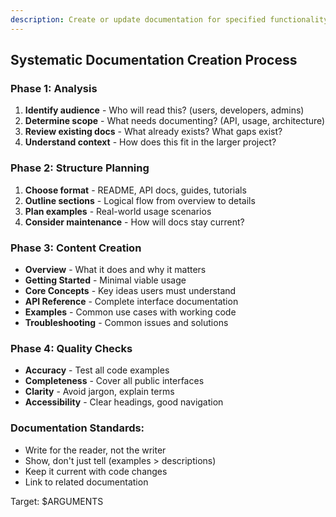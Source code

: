 ```yaml
---
description: Create or update documentation for specified functionality
---
```


## Systematic Documentation Creation Process

### Phase 1: Analysis
1. **Identify audience** - Who will read this? (users, developers, admins)
2. **Determine scope** - What needs documenting? (API, usage, architecture)
3. **Review existing docs** - What already exists? What gaps exist?
4. **Understand context** - How does this fit in the larger project?

### Phase 2: Structure Planning
1. **Choose format** - README, API docs, guides, tutorials
2. **Outline sections** - Logical flow from overview to details
3. **Plan examples** - Real-world usage scenarios
4. **Consider maintenance** - How will docs stay current?

### Phase 3: Content Creation
- **Overview** - What it does and why it matters
- **Getting Started** - Minimal viable usage
- **Core Concepts** - Key ideas users must understand
- **API Reference** - Complete interface documentation
- **Examples** - Common use cases with working code
- **Troubleshooting** - Common issues and solutions

### Phase 4: Quality Checks
- **Accuracy** - Test all code examples
- **Completeness** - Cover all public interfaces
- **Clarity** - Avoid jargon, explain terms
- **Accessibility** - Clear headings, good navigation

### Documentation Standards:
- Write for the reader, not the writer
- Show, don't just tell (examples > descriptions)
- Keep it current with code changes
- Link to related documentation

Target: $ARGUMENTS